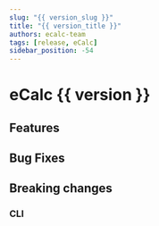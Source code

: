 ```yaml
---
slug: "{{ version_slug }}"
title: "{{ version_title }}"
authors: ecalc-team
tags: [release, eCalc]
sidebar_position: -54
---
```


# eCalc {{ version }}

## Features

## Bug Fixes

## Breaking changes

### CLI
